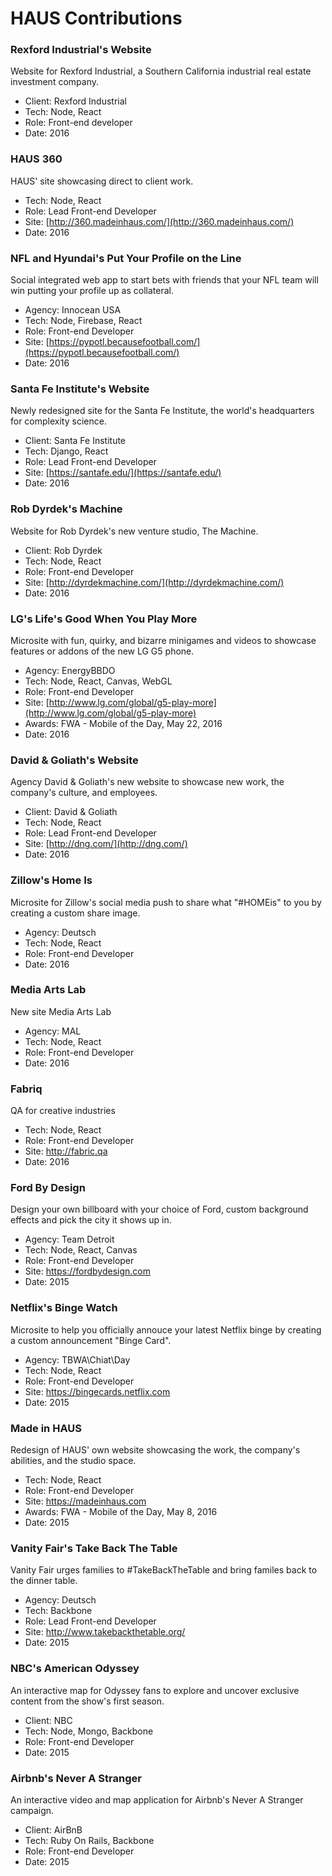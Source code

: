 # HAUS Contributions

### Rexford Industrial's Website

Website for Rexford Industrial, a Southern California industrial real estate investment company.

- Client: Rexford Industrial
- Tech: Node, React
- Role: Front-end developer
- Date: 2016

### HAUS 360

HAUS' site showcasing direct to client work.

- Tech: Node, React
- Role: Lead Front-end Developer
- Site: [http://360.madeinhaus.com/](http://360.madeinhaus.com/)
- Date: 2016

### NFL and Hyundai's Put Your Profile on the Line

Social integrated web app to start bets with friends that your NFL team will win putting your profile up as collateral.

- Agency: Innocean USA
- Tech: Node, Firebase, React
- Role: Front-end Developer
- Site: [https://pypotl.becausefootball.com/](https://pypotl.becausefootball.com/)
- Date: 2016

### Santa Fe Institute's Website

Newly redesigned site for the Santa Fe Institute, the world's headquarters for complexity science.

- Client: Santa Fe Institute
- Tech: Django, React
- Role: Lead Front-end Developer
- Site: [https://santafe.edu/](https://santafe.edu/)
- Date: 2016

### Rob Dyrdek's Machine

Website for Rob Dyrdek's new venture studio, The Machine.

- Client: Rob Dyrdek
- Tech: Node, React
- Role: Front-end Developer
- Site: [http://dyrdekmachine.com/](http://dyrdekmachine.com/)
- Date: 2016

### LG's Life's Good When You Play More

Microsite with fun, quirky, and bizarre minigames and videos to showcase features or addons of the new LG G5 phone.

- Agency: EnergyBBDO
- Tech: Node, React, Canvas, WebGL
- Role: Front-end Developer
- Site: [http://www.lg.com/global/g5-play-more](http://www.lg.com/global/g5-play-more)
- Awards: FWA - Mobile of the Day, May 22, 2016 
- Date: 2016


### David & Goliath's Website

Agency David & Goliath's new website to showcase new work, the company's culture, and employees.

- Client: David & Goliath
- Tech: Node, React
- Role: Lead Front-end Developer
- Site: [http://dng.com/](http://dng.com/)
- Date: 2016

### Zillow's Home Is

Microsite for Zillow's social media push to share what "#HOMEis" to you by creating a custom share image.

- Agency: Deutsch
- Tech: Node, React
- Role: Front-end Developer
- Date: 2016

### Media Arts Lab

New site Media Arts Lab

- Agency: MAL
- Tech: Node, React
- Role: Front-end Developer
- Date: 2016

### Fabriq

QA for creative industries

- Tech: Node, React
- Role: Front-end Developer
- Site: http://fabric.qa
- Date: 2016

### Ford By Design

Design your own billboard with your choice of Ford, custom background effects and pick the city it shows up in.

- Agency: Team Detroit
- Tech: Node, React, Canvas
- Role: Front-end Developer
- Site: https://fordbydesign.com
- Date: 2015

### Netflix's Binge Watch

Microsite to help you officially annouce your latest Netflix binge by creating a custom announcement "Binge Card".

- Agency: TBWA\Chiat\Day
- Tech: Node, React
- Role: Front-end Developer
- Site: https://bingecards.netflix.com
- Date: 2015

### Made in HAUS

Redesign of HAUS' own website showcasing the work, the company's abilities, and the studio space.

- Tech: Node, React
- Role: Front-end Developer
- Site: https://madeinhaus.com
- Awards: FWA - Mobile of the Day, May 8, 2016 
- Date: 2015

### Vanity Fair's Take Back The Table

Vanity Fair urges families to #TakeBackTheTable and bring familes back to the dinner table.

- Agency: Deutsch
- Tech: Backbone
- Role: Lead Front-end Developer
- Site: http://www.takebackthetable.org/
- Date: 2015

### NBC's American Odyssey

An interactive map for Odyssey fans to explore and uncover exclusive content from the show's first season.

- Client: NBC
- Tech: Node, Mongo, Backbone
- Role: Front-end Developer
- Date: 2015

### Airbnb's Never A Stranger

An interactive video and map application for Airbnb's Never A Stranger campaign.

- Client: AirBnB
- Tech: Ruby On Rails, Backbone
- Role: Front-end Developer
- Date: 2015

